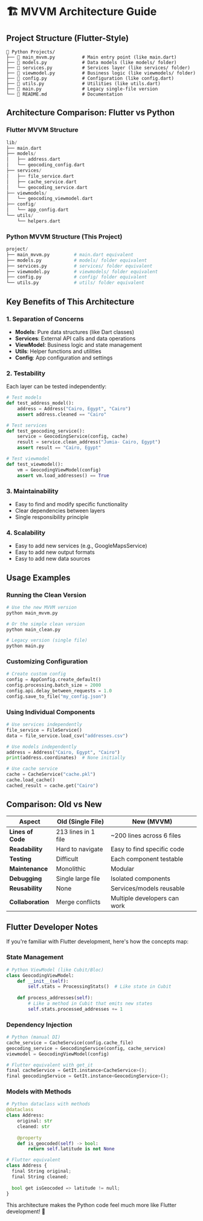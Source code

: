 # 🏗️ MVVM Architecture Guide

## Project Structure (Flutter-Style)

```
📁 Python Projects/
├── 📄 main_mvvm.py          # Main entry point (like main.dart)
├── 📄 models.py             # Data models (like models/ folder)
├── 📄 services.py           # Services layer (like services/ folder)
├── 📄 viewmodel.py          # Business logic (like viewmodels/ folder)
├── 📄 config.py             # Configuration (like config.dart)
├── 📄 utils.py              # Utilities (like utils.dart)
├── 📄 main.py               # Legacy single-file version
└── 📄 README.md             # Documentation
```

## Architecture Comparison: Flutter vs Python

### Flutter MVVM Structure
```dart
lib/
├── main.dart
├── models/
│   ├── address.dart
│   └── geocoding_config.dart
├── services/
│   ├── file_service.dart
│   ├── cache_service.dart
│   └── geocoding_service.dart
├── viewmodels/
│   └── geocoding_viewmodel.dart
├── config/
│   └── app_config.dart
└── utils/
    └── helpers.dart
```

### Python MVVM Structure (This Project)
```python
project/
├── main_mvvm.py         # main.dart equivalent
├── models.py            # models/ folder equivalent
├── services.py          # services/ folder equivalent
├── viewmodel.py         # viewmodels/ folder equivalent
├── config.py            # config/ folder equivalent
└── utils.py             # utils/ folder equivalent
```

## Key Benefits of This Architecture

### 1. **Separation of Concerns**
- **Models**: Pure data structures (like Dart classes)
- **Services**: External API calls and data operations
- **ViewModel**: Business logic and state management
- **Utils**: Helper functions and utilities
- **Config**: App configuration and settings

### 2. **Testability**
Each layer can be tested independently:
```python
# Test models
def test_address_model():
    address = Address("Cairo, Egypt", "Cairo")
    assert address.cleaned == "Cairo"

# Test services
def test_geocoding_service():
    service = GeocodingService(config, cache)
    result = service.clean_address("Jumia- Cairo, Egypt")
    assert result == "Cairo, Egypt"

# Test viewmodel
def test_viewmodel():
    vm = GeocodingViewModel(config)
    assert vm.load_addresses() == True
```

### 3. **Maintainability**
- Easy to find and modify specific functionality
- Clear dependencies between layers
- Single responsibility principle

### 4. **Scalability**
- Easy to add new services (e.g., GoogleMapsService)
- Easy to add new output formats
- Easy to add new data sources

## Usage Examples

### Running the Clean Version
```bash
# Use the new MVVM version
python main_mvvm.py

# Or the simple clean version
python main_clean.py

# Legacy version (single file)
python main.py
```

### Customizing Configuration
```python
# Create custom config
config = AppConfig.create_default()
config.processing.batch_size = 2000
config.api.delay_between_requests = 1.0
config.save_to_file("my_config.json")
```

### Using Individual Components
```python
# Use services independently
file_service = FileService()
data = file_service.load_csv("addresses.csv")

# Use models independently
address = Address("Cairo, Egypt", "Cairo")
print(address.coordinates)  # None initially

# Use cache service
cache = CacheService("cache.pkl")
cache.load_cache()
cached_result = cache.get("Cairo")
```

## Comparison: Old vs New

| Aspect | Old (Single File) | New (MVVM) |
|--------|------------------|------------|
| **Lines of Code** | 213 lines in 1 file | ~200 lines across 6 files |
| **Readability** | Hard to navigate | Easy to find specific code |
| **Testing** | Difficult | Each component testable |
| **Maintenance** | Monolithic | Modular |
| **Debugging** | Single large file | Isolated components |
| **Reusability** | None | Services/models reusable |
| **Collaboration** | Merge conflicts | Multiple developers can work |

## Flutter Developer Notes

If you're familiar with Flutter development, here's how the concepts map:

### State Management
```python
# Python ViewModel (like Cubit/Bloc)
class GeocodingViewModel:
    def __init__(self):
        self.stats = ProcessingStats()  # Like state in Cubit
    
    def process_addresses(self):
        # Like a method in Cubit that emits new states
        self.stats.processed_addresses += 1
```

### Dependency Injection
```python
# Python (manual DI)
cache_service = CacheService(config.cache_file)
geocoding_service = GeocodingService(config, cache_service)
viewmodel = GeocodingViewModel(config)

# Flutter equivalent with get_it
final cacheService = GetIt.instance<CacheService>();
final geocodingService = GetIt.instance<GeocodingService>();
```

### Models with Methods
```python
# Python dataclass with methods
@dataclass
class Address:
    original: str
    cleaned: str
    
    @property
    def is_geocoded(self) -> bool:
        return self.latitude is not None

# Flutter equivalent
class Address {
  final String original;
  final String cleaned;
  
  bool get isGeocoded => latitude != null;
}
```

This architecture makes the Python code feel much more like Flutter development! 🚀
